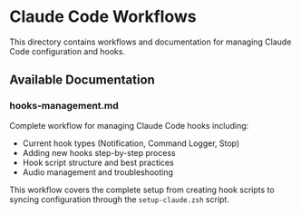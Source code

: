 # Claude Code Workflows

This directory contains workflows and documentation for managing Claude Code configuration and hooks.

## Available Documentation

### hooks-management.md
Complete workflow for managing Claude Code hooks including:
- Current hook types (Notification, Command Logger, Stop)
- Adding new hooks step-by-step process
- Hook script structure and best practices
- Audio management and troubleshooting

This workflow covers the complete setup from creating hook scripts to syncing configuration through the `setup-claude.zsh` script.